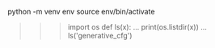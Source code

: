 python -m venv env
source env/bin/activate

>>> import os
>>> def ls(x):
...   print(os.listdir(x))
... 
>>> ls('generative_cfg')
>>> 
